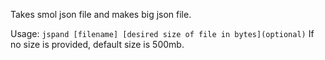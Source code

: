 Takes smol json file and makes big json file.

Usage: ```jspand [filename] [desired size of file in bytes](optional)```
If no size is provided, default size is 500mb.
